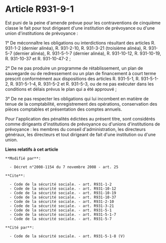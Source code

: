 # Article R931-9-1

Est puni de la peine d'amende prévue pour les contraventions de cinquième classe le fait pour tout dirigeant d'une
institution de prévoyance ou d'une union d'institutions de prévoyance : 

1° De méconnaître les obligations ou interdictions résultant des articles R. 931-1-2 (dernier alinéa), R. 931-2-10, 
R. 931-3-21 (troisième alinéa), R. 931-5-7 (dernier alinéa), R. 931-5-1-7 (dernier alinéa), R. 931-10-12, 
R. 931-10-19, R. 931-10-37 et R. 931-10-47-2 ; 

2° De ne pas produire un programme de rétablissement, un plan de sauvegarde ou de redressement ou un plan de financement à
court terme prescrit conformément aux dispositions des articles R. 931-5-1, R. 931-5-1-2, R. 931-5-1-4, R. 931-5-2 et R.
931-5-3, ou de ne pas exécuter dans les conditions et délais prévus le plan qui a été approuvé ; 

3° De ne pas respecter les obligations qui lui incombent en matière de tenue de la comptabilité, enregistrement des
opérations, conservation des pièces comptables et présentation des comptes annuels. 

Pour l'application des pénalités édictées au présent titre, sont considérés comme dirigeants d'institutions de prévoyance ou
d'unions d'institutions de prévoyance : les membres du conseil d'administration, les directeurs généraux, les directeurs et
tout dirigeant de fait d'une institution ou d'une union.

**Liens relatifs à cet article**

	**Modifié par**:

	  - Décret n°2008-1154 du 7 novembre 2008 - art. 25

	**Cite**:

	  - Code de la sécurité sociale. - art. R931-1-2
	  - Code de la sécurité sociale. - art. R931-10-12
	  - Code de la sécurité sociale. - art. R931-10-19
	  - Code de la sécurité sociale. - art. R931-10-37
	  - Code de la sécurité sociale. - art. R931-2-10
	  - Code de la sécurité sociale. - art. R931-3-21
	  - Code de la sécurité sociale. - art. R931-5-1
	  - Code de la sécurité sociale. - art. R931-5-1-7
	  - Code de la sécurité sociale. - art. R931-5-7

	**Cité par**:

	  - Code de la sécurité sociale. - art. R931-5-1-8 (V)
